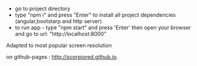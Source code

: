 
- go to project directory
- type "npm i" and press "Enter" to install all project dependencies (angular,bootstarp and http server)
- to run app - type "npm start" and press 'Enter' then open your browser and go to url: "http://localhost:8000"

Adapted to most popular screen resolution

on github-pages : http://scorpiored.github.io.
